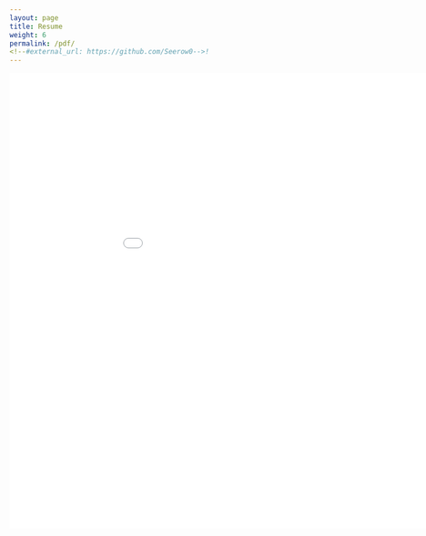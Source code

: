 ```yaml
---
layout: page
title: Resume
weight: 6
permalink: /pdf/
<!--#external_url: https://github.com/Seerow0-->!
---
```


<iframe src="/pdf/sample-resume.pdf" style="width:1000px; height:800px;" frameborder="0" allowfullscreen></iframe>

